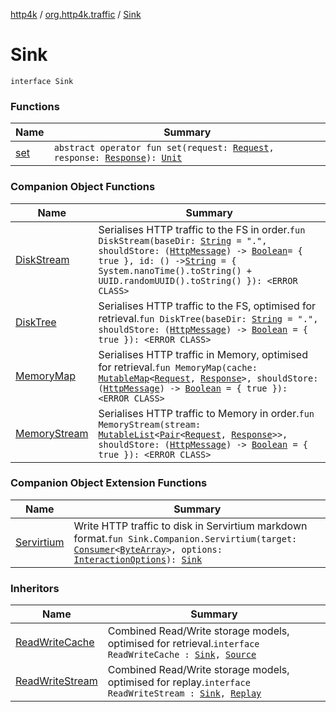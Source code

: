 [http4k](../../index.md) / [org.http4k.traffic](../index.md) / [Sink](./index.md)

# Sink

`interface Sink`

### Functions

| Name | Summary |
|---|---|
| [set](set.md) | `abstract operator fun set(request: `[`Request`](../../org.http4k.core/-request/index.md)`, response: `[`Response`](../../org.http4k.core/-response/index.md)`): `[`Unit`](https://kotlinlang.org/api/latest/jvm/stdlib/kotlin/-unit/index.html) |

### Companion Object Functions

| Name | Summary |
|---|---|
| [DiskStream](-disk-stream.md) | Serialises HTTP traffic to the FS in order.`fun DiskStream(baseDir: `[`String`](https://kotlinlang.org/api/latest/jvm/stdlib/kotlin/-string/index.html)` = ".", shouldStore: (`[`HttpMessage`](../../org.http4k.core/-http-message/index.md)`) -> `[`Boolean`](https://kotlinlang.org/api/latest/jvm/stdlib/kotlin/-boolean/index.html)` = { true }, id: () -> `[`String`](https://kotlinlang.org/api/latest/jvm/stdlib/kotlin/-string/index.html)` = { System.nanoTime().toString() + UUID.randomUUID().toString() }): <ERROR CLASS>` |
| [DiskTree](-disk-tree.md) | Serialises HTTP traffic to the FS, optimised for retrieval.`fun DiskTree(baseDir: `[`String`](https://kotlinlang.org/api/latest/jvm/stdlib/kotlin/-string/index.html)` = ".", shouldStore: (`[`HttpMessage`](../../org.http4k.core/-http-message/index.md)`) -> `[`Boolean`](https://kotlinlang.org/api/latest/jvm/stdlib/kotlin/-boolean/index.html)` = { true }): <ERROR CLASS>` |
| [MemoryMap](-memory-map.md) | Serialises HTTP traffic in Memory, optimised for retrieval.`fun MemoryMap(cache: `[`MutableMap`](https://kotlinlang.org/api/latest/jvm/stdlib/kotlin.collections/-mutable-map/index.html)`<`[`Request`](../../org.http4k.core/-request/index.md)`, `[`Response`](../../org.http4k.core/-response/index.md)`>, shouldStore: (`[`HttpMessage`](../../org.http4k.core/-http-message/index.md)`) -> `[`Boolean`](https://kotlinlang.org/api/latest/jvm/stdlib/kotlin/-boolean/index.html)` = { true }): <ERROR CLASS>` |
| [MemoryStream](-memory-stream.md) | Serialises HTTP traffic to Memory in order.`fun MemoryStream(stream: `[`MutableList`](https://kotlinlang.org/api/latest/jvm/stdlib/kotlin.collections/-mutable-list/index.html)`<`[`Pair`](https://kotlinlang.org/api/latest/jvm/stdlib/kotlin/-pair/index.html)`<`[`Request`](../../org.http4k.core/-request/index.md)`, `[`Response`](../../org.http4k.core/-response/index.md)`>>, shouldStore: (`[`HttpMessage`](../../org.http4k.core/-http-message/index.md)`) -> `[`Boolean`](https://kotlinlang.org/api/latest/jvm/stdlib/kotlin/-boolean/index.html)` = { true }): <ERROR CLASS>` |

### Companion Object Extension Functions

| Name | Summary |
|---|---|
| [Servirtium](../-servirtium.md) | Write HTTP traffic to disk in Servirtium markdown format.`fun Sink.Companion.Servirtium(target: `[`Consumer`](https://docs.oracle.com/javase/9/docs/api/java/util/function/Consumer.html)`<`[`ByteArray`](https://kotlinlang.org/api/latest/jvm/stdlib/kotlin/-byte-array/index.html)`>, options: `[`InteractionOptions`](../../org.http4k.servirtium/-interaction-options/index.md)`): `[`Sink`](./index.md) |

### Inheritors

| Name | Summary |
|---|---|
| [ReadWriteCache](../-read-write-cache/index.md) | Combined Read/Write storage models, optimised for retrieval.`interface ReadWriteCache : `[`Sink`](./index.md)`, `[`Source`](../-source/index.md) |
| [ReadWriteStream](../-read-write-stream/index.md) | Combined Read/Write storage models, optimised for replay.`interface ReadWriteStream : `[`Sink`](./index.md)`, `[`Replay`](../-replay/index.md) |
